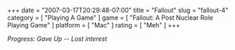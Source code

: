 +++
date = "2007-03-17T20:29:48-07:00"
title = "Fallout"
slug = "fallout-4"
category = [ "Playing A Game" ]
game = [ "Fallout: A Post Nuclear Role Playing Game" ]
platform = [ "Mac" ]
rating = [ "Meh" ]
+++

<i>Progress: Gave Up -- Lost interest</i>